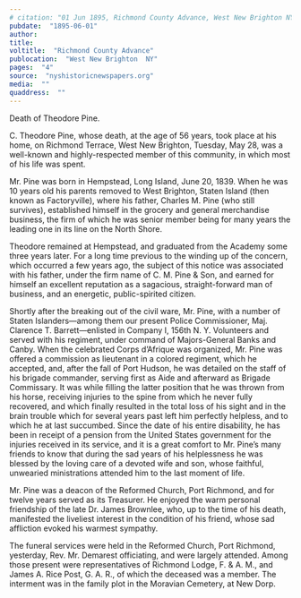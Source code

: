 ```yaml
---
# citation: "01 Jun 1895, Richmond County Advance, West New Brighton NY, p4, nyshistoricnewspapers.org."
pubdate:  "1895-06-01"
author: 
title: 
voltitle:  "Richmond County Advance"
publocation:  "West New Brighton  NY"
pages:  "4"
source:  "nyshistoricnewspapers.org"
media:  ""
quaddress:  ""
---
```

Death of Theodore Pine.

C. Theodore Pine, whose death, at the age of 56 years, took place at his home, on Richmond Terrace, West New Brighton, Tuesday, May 28, was a well-known and highly-respected member of this community, in which most of his life was spent.

Mr. Pine was born in Hempstead, Long Island, June 20, 1839. When he was 10 years old his parents removed to West Brighton, Staten Island (then known as Factoryville), where his father, Charles M. Pine (who still survives), established himself in the grocery and general merchandise business, the firm of which he was senior member being for many years the leading one in its line on the North Shore.

Theodore remained at Hempstead, and graduated from the Academy some three years later. For a long time previous to the winding up of the concern, which occurred a few years ago, the subject of this notice was associated with his father, under the firm name of C. M. Pine & Son, and earned for himself an excellent reputation as a sagacious, straight-forward man of business, and an energetic, public-spirited citizen.

Shortly after the breaking out of the civil ware, Mr. Pine, with a number of Staten Islanders—among them our present Police Commissioner, Maj. Clarence T. Barrett—enlisted in Company I, 156th N. Y. Volunteers and served with his regiment, under command of Majors-General Banks and Canby. When the celebrated Corps d’Afrique was organized, Mr. Pine was offered a commission as lieutenant in a colored regiment, which he accepted, and, after the fall of Port Hudson, he was detailed on the staff of his brigade commander, serving first as Aide and afterward as Brigade Commissary. It was while filling the latter position that he was thrown from his horse, receiving injuries to the spine from which he never fully recovered, and which finally resulted in the total loss of his sight and in the brain trouble which for several years past left him perfectly helpless, and to which he at last succumbed. Since the date of his entire disability, he has been in receipt of a pension from the United States government for the injuries received in its service, and it is a great comfort to Mr. Pine’s many friends to know that during the sad years of his helplessness he was blessed by the loving care of a devoted wife and son, whose faithful, unwearied ministrations attended him to the last moment of life.

Mr. Pine was a deacon of the Reformed Church, Port Richmond, and for twelve years served as its Treasurer. He enjoyed the warm personal friendship of the late Dr. James Brownlee, who, up to the time of his death, manifested the liveliest interest in the condition of his friend, whose sad affliction evoked his warmest sympathy.

The funeral services were held in the Reformed Church, Port Richmond, yesterday, Rev. Mr. Demarest officiating, and were largely attended. Among those present were representatives of Richmond Lodge, F. & A. M., and James A. Rice Post, G. A. R., of which the deceased was a member. The interment was in the family plot in the Moravian Cemetery, at New Dorp.



